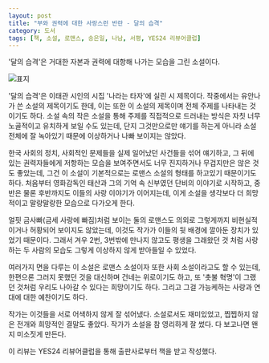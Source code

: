 ```yaml
---
layout: post
title: "부와 권력에 대한 사랑스런 반란 - 달의 습격"
category: 도서
tags: [책, 소설, 로맨스, 송은일, 나남, 서평, YES24 리뷰어클럽]
---
```


'달의 습격'은
거대한 자본과 권력에 대항해 나가는 모습을 그린 소설이다.

![표지](https://lh3.googleusercontent.com/SpVDwC6Qoexc61jLVeYLxVpwj9Gj2rXdssMLfQaITE7PKP4KihMVbUIYI2SrQuBePbu0pzMoKjoL0Q=s480)

'달의 습격'은 이태관 시인의 시집 '나라는 타자'에 실린 시 제목이다.
작중에서는 유안나가 쓴 소설의 제목이기도 한데,
이는 또한 이 소설의 제목이며
전체 주제를 나타내는 것이기도 하다.
소설 속의 작은 소설을 통해 주제를 직접적으로 드러내는 방식은
자칫 너무 노골적이고 유치하게 보일 수도 있는데,
단지 그것만으로만 얘기를 하는게 아니라
소설 전체에 잘 녹아있기 때문에 이상하거나 나빠 보이지는 않았다.

한국 사회의 정치, 사회적인 문제들을
실제 일어났던 사건들을 섞어 얘기하고,
그 뒤에 있는 권력자들에게 저항하는 모습을 보여주면서도
너무 진지하거나 무겁지만은 않은 것도 좋았는데,
그건 이 소설이 기본적으로는 로맨스 소설의 형태를 하고있기 때문이기도 하다.
처음부터 영화감독인 태산과 그의 기억 속 신부였던 단비의 이야기로 시작하고,
중반은 물론 후반까지도 이들의 사랑 이야기가 이어지는데,
이게 소설을 생각보다 더 희망적이고 말랑말랑한 모습으로 다가오게 한다.

얼핏 금사빠(금세 사랑에 빠짐)처럼 보이는 둘의 로맨스도
의외로 그렇게까지 비현실적이거나 허황되어 보이지도 않았는데,
이것도 작가가 이들의 뒷 배경에 깔아둔 장치가 있었기 때문이다.
그래서 겨우 2번, 3번밖에 만나지 않고도
평생을 그래왔던 것 처럼 사랑하는 두 사람의 모습도
그렇게 이상하지 않게 받아들일 수 있었다.

여러가지 면을 다루는 이 소설은
로맨스 소설이자 또한 사회 소설이라고도 할 수 있는데,
한편으론 그러지 못했던 것을 대신하며 건네는 위로이기도 하고,
또 '촛불 혁명'이 그랬던 것처럼 우리도 나아갈 수 있다는 희망이기도 하다.
그리고 그걸 가능케하는 사랑과 연대에 대한 예찬이기도 하다.

작가는 이것들을 서로 어색하지 않게 잘 섞어냈다.
소설로서도 재미있었고,
찝찝하지 않은 전개와 희망적인 결말도 좋았다.
작가가 소설을 참 영리하게 잘 썼다.
다 보고나면 왠지 미소짓게 만든다.



<div class="im im-info">
이 리뷰는 YES24 리뷰어클럽을 통해 출판사로부터 책을 받고 작성했다.
</div>
